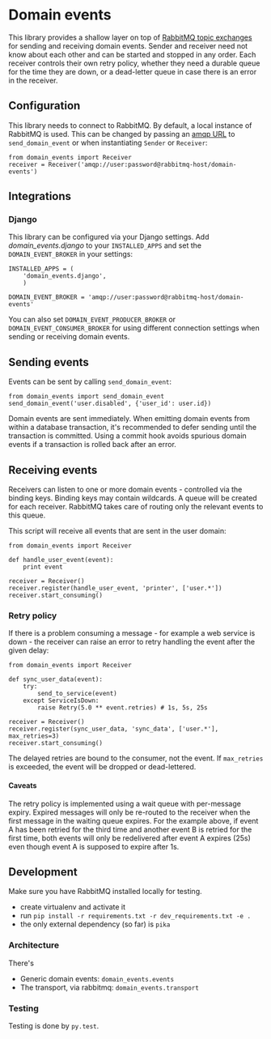 # Domain events

This library provides a shallow layer on top of [RabbitMQ topic
exchanges](https://www.rabbitmq.com/tutorials/tutorial-five-python.html) for
sending and receiving domain events. Sender and receiver need not know about
each other and can be started and stopped in any order. Each receiver controls
their own retry policy, whether they need a durable queue for the time they are
down, or a dead-letter queue in case there is an error in the receiver.

## Configuration

This library needs to connect to RabbitMQ. By default, a local instance of
RabbitMQ is used. This can be changed by passing an [amqp
URL](http://pika.readthedocs.org/en/latest/examples/using_urlparameters.html)
to `send_domain_event` or when instantiating `Sender` or `Receiver`:

    from domain_events import Receiver
    receiver = Receiver('amqp://user:password@rabbitmq-host/domain-events')

## Integrations

### Django

This library can be configured via your Django settings. Add
*domain_events.django* to your `INSTALLED_APPS` and set the
`DOMAIN_EVENT_BROKER` in your settings:

    INSTALLED_APPS = (
        'domain_events.django',
        )

    DOMAIN_EVENT_BROKER = 'amqp://user:password@rabbitmq-host/domain-events'

You can also set `DOMAIN_EVENT_PRODUCER_BROKER` or
`DOMAIN_EVENT_CONSUMER_BROKER` for using different connection settings when
sending or receiving domain events.

## Sending events

Events can be sent by calling `send_domain_event`:

    from domain_events import send_domain_event
    send_domain_event('user.disabled', {'user_id': user.id})

Domain events are sent immediately. When emitting domain events from within a
database transaction, it's recommended to defer sending until the transaction
is committed. Using a commit hook avoids spurious domain events if a
transaction is rolled back after an error.

## Receiving events

Receivers can listen to one or more domain events - controlled via the binding
keys. Binding keys may contain wildcards. A queue will be created for each
receiver. RabbitMQ takes care of routing only the relevant events to this
queue.

This script will receive all events that are sent in the user domain:

    from domain_events import Receiver

    def handle_user_event(event):
        print event

    receiver = Receiver()
    receiver.register(handle_user_event, 'printer', ['user.*'])
    receiver.start_consuming()

### Retry policy

If there is a problem consuming a message - for example a web service is down -
the receiver can raise an error to retry handling the event after the given delay:

    from domain_events import Receiver

    def sync_user_data(event):
        try:
            send_to_service(event)
        except ServiceIsDown:
            raise Retry(5.0 ** event.retries) # 1s, 5s, 25s

    receiver = Receiver()
    receiver.register(sync_user_data, 'sync_data', ['user.*'], max_retries=3)
    receiver.start_consuming()

The delayed retries are bound to the consumer, not the event. If `max_retries`
is exceeded, the event will be dropped or dead-lettered.

#### Caveats

The retry policy is implemented using a wait queue with per-message expiry.
Expired messages will only be re-routed to the receiver when the first message
in the waiting queue expires. For the example above, if event A has been
retried for the third time and another event B is retried for the first time,
both events will only be redelivered after event A expires (25s) even though
event A is supposed to expire after 1s.

## Development

Make sure you have RabbitMQ installed locally for testing.

* create virtualenv and activate it
* run `pip install -r requirements.txt -r dev_requirements.txt -e .`
* the only external dependency (so far) is `pika`

### Architecture

There's

* Generic domain events: `domain_events.events`
* The transport, via rabbitmq: `domain_events.transport`

### Testing

Testing is done by `py.test`.

